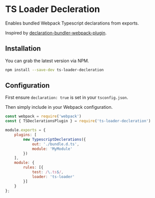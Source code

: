 # TS Loader Decleration

Enables bundled Webpack Typescript declarations from exports.

Inspired by [declaration-bundler-webpack-plugin](https://www.npmjs.com/package/declaration-bundler-webpack-plugin).

## Installation

You can grab the latest version via NPM.

```bash
npm install --save-dev ts-loader-decleration
```

## Configuration

First ensure `declaration: true` is set in your `tsconfig.json`.

Then simply include in your Webpack configuration.

```javascript
const webpack = require('webpack')
const { TSDeclerationsPlugin } = require('ts-loader-decleration')

module.exports = {
	plugins: [
		new TypescriptDeclerations({
			out: './bundle.d.ts',
			module: 'MyModule'
		})
	],
	module: {
		rules: [{
			test: /\.ts$/,
			loader: 'ts-loader'
		}]
	}
};
```